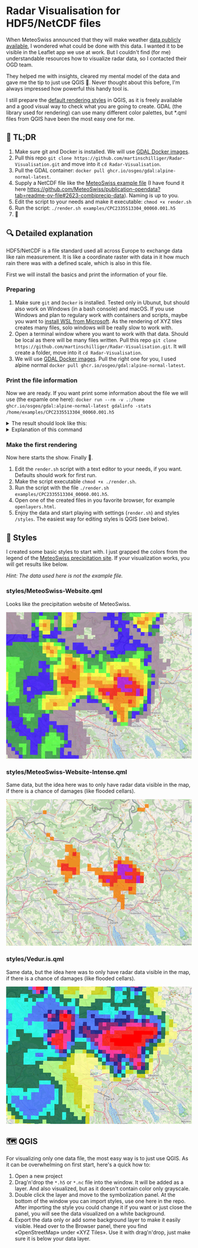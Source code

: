 # Radar Visualisation for HDF5/NetCDF files

When MeteoSwiss announced that they will make weather [data publicly available](https://github.com/MeteoSwiss/opendata-radar-data), I wondered what could be done with this data. I wanted it to be visible in the Leaflet app we use at work. But I couldn't find (for me) understandable resources how to visualize radar data, so I contacted their OGD team.

They helped me with insights, cleared my mental model of the data and gave me the tip to just use QGIS 🤯. Never thought about this before, I'm always impressed how powerful this handy tool is.

I still prepare the [default rendering styles](/styles) in QGIS, as it is freely available and a good visual way to check what you are going to create. GDAL (the library used for rendering) can use many different color palettes, but \*.qml files from QGIS have been the most easy one for me.

## 🚀 TL;DR

1. Make sure git and Docker is installed. We will use [GDAL Docker images](https://github.com/OSGeo/gdal/tree/master/docker).
1. Pull this repo `git clone https://github.com/martinschilliger/Radar-Visualisation.git` and move into it `cd Radar-Visualisation`.
1. Pull the GDAL container: `docker pull ghcr.io/osgeo/gdal:alpine-normal-latest`.
1. Supply a NetCDF file like the [MeteoSwiss example file](examples/CPC2335513304_00060.001.h5) (I have found it here https://github.com/MeteoSwiss/publication-opendata?tab=readme-ov-file#2623-combiprecip-data). Naming is up to you.
1. Edit the script to your needs and make it executable: `chmod +x render.sh`
1. Run the script: `./render.sh examples/CPC2335513304_00060.001.h5`
1. 🎉

## 🔍 Detailed explanation

HDF5/NetCDF is a file standard used all across Europe to exchange data like rain measurement. It is like a coordinate raster with data in it how much rain there was with a defined scale, which is also in this file.

First we will install the basics and print the information of your file.

### Preparing

1. Make sure `git` and `Docker` is installed. Tested only in Ubunut, but should also work on Windows (in a bash console) and macOS. If you use Windows and plan to regulary work with containers and scripts, maybe you want to [install WSL from Microsoft](https://learn.microsoft.com/en-us/windows/wsl/install). As the rendering of XYZ tiles creates many files, solo windows will be really slow to work with.
1. Open a terminal window where you want to work with that data. Should be local as there will be many files written. Pull this repo `git clone https://github.com/martinschilliger/Radar-Visualisation.git`. It will create a folder, move into it `cd Radar-Visualisation`.
1. We will use [GDAL Docker images](https://github.com/OSGeo/gdal/tree/master/docker). Pull the right one for you, I used alpine normal `docker pull ghcr.io/osgeo/gdal:alpine-normal-latest`.

### Print the file information

Now we are ready. If you want print some information about the file we will use (the expamle one here): `docker run --rm -v .:/home ghcr.io/osgeo/gdal:alpine-normal-latest gdalinfo -stats /home/examples/CPC2335513304_00060.001.h5`

<details>

<summary>The result should look like this:</summary>

```
Warning!  Library version information error.
The HDF5 library version information are not consistent in its source code.
This is NOT a fatal error but should be corrected.  Setting the environment
variable 'HDF5_DISABLE_VERSION_CHECK' to a value of 1 will suppress
this warning.
Library version information are:
H5_VERS_MAJOR=1, H5_VERS_MINOR=14, H5_VERS_RELEASE=4, H5_VERS_SUBRELEASE=2,
H5_VERS_INFO=HDF5 library version: 1.14.4
Driver: HDF5Image/HDF5 Dataset
Files: /home/examples/CPC2335513304_00060.001.h5
Size is 710, 640
Coordinate System is:
BOUNDCRS[
    SOURCECRS[
        PROJCRS["unknown",
            BASEGEOGCRS["unknown",
                DATUM["Unknown based on Bessel 1841 ellipsoid using towgs84=674.374,15.056,405.346,0,0,0,0",
                    ELLIPSOID["Bessel 1841",6377397.155,299.1528128,
                        LENGTHUNIT["metre",1,
                            ID["EPSG",9001]]]],
                PRIMEM["Greenwich",0,
                    ANGLEUNIT["degree",0.0174532925199433],
                    ID["EPSG",8901]]],
            CONVERSION["unknown",
                METHOD["Hotine Oblique Mercator (variant B)",
                    ID["EPSG",9815]],
                PARAMETER["Latitude of projection centre",46.9524055555556,
                    ANGLEUNIT["degree",0.0174532925199433],
                    ID["EPSG",8811]],
                PARAMETER["Longitude of projection centre",7.43958333333333,
                    ANGLEUNIT["degree",0.0174532925199433],
                    ID["EPSG",8812]],
                PARAMETER["Azimuth at projection centre",90,
                    ANGLEUNIT["degree",0.0174532925199433],
                    ID["EPSG",8813]],
                PARAMETER["Angle from Rectified to Skew Grid",90,
                    ANGLEUNIT["degree",0.0174532925199433],
                    ID["EPSG",8814]],
                PARAMETER["Scale factor at projection centre",1,
                    SCALEUNIT["unity",1],
                    ID["EPSG",8815]],
                PARAMETER["Easting at projection centre",2600000,
                    LENGTHUNIT["metre",1],
                    ID["EPSG",8816]],
                PARAMETER["Northing at projection centre",1200000,
                    LENGTHUNIT["metre",1],
                    ID["EPSG",8817]]],
            CS[Cartesian,2],
                AXIS["(E)",east,
                    ORDER[1],
                    LENGTHUNIT["metre",1,
                        ID["EPSG",9001]]],
                AXIS["(N)",north,
                    ORDER[2],
                    LENGTHUNIT["metre",1,
                        ID["EPSG",9001]]]]],
    TARGETCRS[
        GEOGCRS["WGS 84",
            DATUM["World Geodetic System 1984",
                ELLIPSOID["WGS 84",6378137,298.257223563,
                    LENGTHUNIT["metre",1]]],
            PRIMEM["Greenwich",0,
                ANGLEUNIT["degree",0.0174532925199433]],
            CS[ellipsoidal,2],
                AXIS["latitude",north,
                    ORDER[1],
                    ANGLEUNIT["degree",0.0174532925199433]],
                AXIS["longitude",east,
                    ORDER[2],
                    ANGLEUNIT["degree",0.0174532925199433]],
            ID["EPSG",4326]]],
    ABRIDGEDTRANSFORMATION["Transformation from unknown to WGS84",
        METHOD["Position Vector transformation (geog2D domain)",
            ID["EPSG",9606]],
        PARAMETER["X-axis translation",674.374,
            ID["EPSG",8605]],
        PARAMETER["Y-axis translation",15.056,
            ID["EPSG",8606]],
        PARAMETER["Z-axis translation",405.346,
            ID["EPSG",8607]],
        PARAMETER["X-axis rotation",0,
            ID["EPSG",8608]],
        PARAMETER["Y-axis rotation",0,
            ID["EPSG",8609]],
        PARAMETER["Z-axis rotation",0,
            ID["EPSG",8610]],
        PARAMETER["Scale difference",1,
            ID["EPSG",8611]]]]
Data axis to CRS axis mapping: 1,2
Origin = (2255024.271337525919080,1480242.287008441751823)
Pixel Size = (1000.053878008132187,-1000.194373984924141)
Metadata:
  Conventions=ODIM_H5/V2_3
  dataset1_data1_what_gain=1
  dataset1_data1_what_nodata=nan
  dataset1_data1_what_offset=0
  dataset1_data1_what_quantity=ACRR
  dataset1_data1_what_undetect=inf
  dataset1_what_enddate=20231221
  dataset1_what_endtime=133000
  dataset1_what_prodname=CHCPC_00060
  dataset1_what_product=RR
  dataset1_what_startdate=20231221
  dataset1_what_starttime=123000
  how_MeteoSwiss_Diff=0.692809795557889
  how_MeteoSwiss_Excluded.raingauges=DOL,GSB,SAE
  how_MeteoSwiss_grid_mapping_name=swiss_coordinates
  how_MeteoSwiss_grid_name=combiprecip
  how_MeteoSwiss_long_name=00060-min precipitation raingauge-adjusted
  how_MeteoSwiss_Nr.raingauges.used=99
  how_MeteoSwiss_PID=CPC233551330
  how_MeteoSwiss_prod_date=2023-12-21 13:38:42 GMT
  how_MeteoSwiss_Qc=4
  how_MeteoSwiss_Qr=9
  how_MeteoSwiss_Qw=14
  how_MeteoSwiss_reprocessed=0
  how_MeteoSwiss_time=UNLIMITED
  how_MeteoSwiss_time.stamp=2023-12-21 13:30:00 GMT
  how_MeteoSwiss_VERSION="COMBIPRECIP-V3.9.2_2023-05-24_zuerh250.meteoswiss.ch"
  how_nodes=WMOID:06661,WMOID:06699,WMOID:06768,WMOID:06726,WMOID:06776
  what_date=20231221
  what_object=COMP
  what_source=ORG:215, CTY:644, CMT:MeteoSwiss (Switzerland)
  what_time=133000
  what_version=H5rad 2.3
  where_LL_lat=43.6301
  where_LL_lon=3.169
  where_LR_lat=43.6201
  where_LR_lon=11.9566
  where_projdef=+proj=somerc +lat_0=46.95240555555556 +lon_0=7.439583333333333 +k_0=1 +x_0=2600000 +y_0=1200000 +ellps=bessel +towgs84=674.374,15.056,405.346,0,0,0,0 +units=m +no_defs
  where_UL_lat=49.3767
  where_UL_lon=2.6896
  where_UR_lat=49.3654
  where_UR_lon=12.4634
  where_xscale=1
  where_xsize=710
  where_yscale=1
  where_ysize=640
Image Structure Metadata:
  COMPRESSION=DEFLATE
Corner Coordinates:
Upper Left  ( 2255024.271, 1480242.287) (  2d41'23.21"E, 49d22'41.51"N)
Lower Left  ( 2255024.271,  840117.888) (  3d10' 9.39"E, 43d37'51.77"N)
Upper Right ( 2965062.525, 1480242.287) ( 12d27'54.73"E, 49d22' 1.02"N)
Lower Right ( 2965062.525,  840117.888) ( 11d57'28.86"E, 43d37'15.33"N)
Center      ( 2610043.398, 1160180.087) (  7d34'14.38"E, 46d35'38.73"N)
Band 1 Block=710x640 Type=Float64, ColorInterp=Undefined
  Minimum=0.000, Maximum=2.400, Mean=0.026, StdDev=0.097
  Metadata:
    CLASS=IMAGE
    IMAGE_VERSION=1.2
    rhdf5-NA.OK=1
    STATISTICS_MAXIMUM=2.4
    STATISTICS_MEAN=0.026329591124037
    STATISTICS_MINIMUM=0
    STATISTICS_STDDEV=0.097444847156438
    STATISTICS_VALID_PERCENT=76.88
```

</details>

<details>

<summary>Explanation of this command</summary>

- `docker run --rm` This will run the container and remove it afterwards directly again. `ghcr.io/osgeo/gdal:alpine-normal-latest` is the container used.
- `-v .:/home` binds you curent folder (`.`) into the container (as `/home`).
- `gdalinfo -stats` runs the program (see https://gdal.org/en/latest/programs/index.html#general for all available).
- `/home/examples/CPC2335513304_00060.001.h5` our supplied file with the path inside the container.
</details>

### Make the first rendering

Now here starts the show. Finally 🥳.

1. Edit the `render.sh` script with a text editor to your needs, if you want. Defaults should work for first run.
1. Make the script executable `chmod +x ./render.sh`.
1. Run the script with the file `./render.sh examples/CPC2335513304_00060.001.h5`.
1. Open one of the created files in you favorite browser, for example `openlayers.html`.
1. Enjoy the data and start playing with settings (`render.sh`) and styles `/styles`. The easiest way for editing styles is QGIS (see below).

## 🎨 Styles

I created some basic styles to start with. I just grapped the colors from the legend of the [MeteoSwiss precipitation site](https://www.meteoswiss.admin.ch/services-and-publications/applications/precipitation.html). If your visualization works, you will get results like below.

_Hint: The data used here is not the example file._

### styles/MeteoSwiss-Website.qml

Looks like the precipitation website of MeteoSwiss.

![MeteoSwiss-Website](styles/MeteoSwiss-Website.png)

### styles/MeteoSwiss-Website-Intense.qml

Same data, but the idea here was to only have radar data visible in the map, if there is a chance of damages (like flooded cellars).

![MeteoSwiss-Website-Intense](styles/MeteoSwiss-Website-Intense.png)


### styles/Vedur.is.qml

Same data, but the idea here was to only have radar data visible in the map, if there is a chance of damages (like flooded cellars).

![MeteoSwiss-Website-Intense](styles/Vedur.is.png)

## 🗺 QGIS

For visualizing only one data file, the most easy way is to just use QGIS. As it can be overwhelming on first start, here's a quick how to:

1. Open a new project
2. Drag'n'drop the `*.h5` or `*.nc` file into the window. It will be added as a layer. And also visualized, but as it doesn't contain color only grayscale.
3. Double click the layer and move to the symbolization panel. At the bottom of the window you can import styles, use one here in the repo. After importing the style you could change it if you want or just close the panel, you will see the data visualized on a white background.
4. Export the data only or add some background layer to make it easily visible. Head over to the Browser panel, there you find «OpenStreetMap» under «XYZ Tiles». Use it with drag'n'drop, just make sure it is below your data layer.
